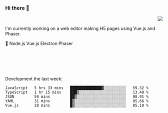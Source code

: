### Hi there 👋

<img align="right" src="https://github-readme-stats.vercel.app/api?username=jasonpanggo"/>

<br>
<p align="left">
I'm currently working on a web editor making H5 pages using Vue.js and Phaser.
</p>
<p align="left">
📖 Node.js Vue.js Electron Phaser
</p>
<br>
<br>
<br>
<br>

Development the last week:
<!--START_SECTION:waka-->
```text
JavaScript   5 hrs 33 mins   ██████████████▓░░░░░░░░░░   59.32 % 
TypeScript   1 hr 15 mins    ███▒░░░░░░░░░░░░░░░░░░░░░   13.48 % 
JSON         50 mins         ██▒░░░░░░░░░░░░░░░░░░░░░░   08.91 % 
YAML         31 mins         █▒░░░░░░░░░░░░░░░░░░░░░░░   05.66 % 
Vue.js       28 mins         █▒░░░░░░░░░░░░░░░░░░░░░░░   05.10 % 
```
<!--END_SECTION:waka-->

<!--
**JASONPANGGO/jasonpanggo** is a ✨ _special_ ✨ repository because its `README.md` (this file) appears on your GitHub profile.

Here are some ideas to get you started:

- 🔭 I’m currently working on ...
- 🌱 I’m currently learning ...
- 👯 I’m looking to collaborate on ...
- 🤔 I’m looking for help with ...
- 💬 Ask me about ...
- 📫 How to reach me: ...
- 😄 Pronouns: ...
- ⚡ Fun fact: ...
-->
